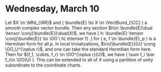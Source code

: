# Wednesday, March 10

Let $X \in \Mfd_{\RR}$ and \( \bundle{E} \to X \in \VectBund_{\CC} \) a smooth complex vector bundle.
Then any section $h\in \bundle{E}\dual \tensor \conj{\bundle{E}}\dual(X)$, we have
\[
h: \bundle{E} \tensor \conj{\bundle{E}} \to \OO \\
h( e\tensor f) 
.\]
for \( e, f \in \bundle{E}_p \) is a Hermitian form for all $p$.
In local trivializations, $\ro{\bundle{E}}{U} \cong \OO_U^{\oplus r}$, and one can take the standard Hermitian form here.
Then for $(f_1, \cdots, f_r) \in \OO^{\oplus r}(U)$, we have \( \sum f_i \bar f_i\in \OO(U) \).
This can be extended to all of $X$ using a partition of unity subordinate to the coordinate charts.
